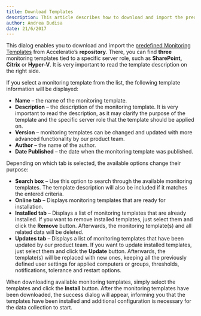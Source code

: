 ```yaml
---
title: Download Templates
description: This article describes how to download and import the predefined Monitoring Templates from Acceleratio’s repository.
author: Andrea Budisa
date: 21/6/2017
---
```

This dialog enables you to download and import the [predefined Monitoring Templates](#internal/how-to/monitoring-templates/predefined-templates) from Acceleratio’s __repository__. There, you can find __three__ monitoring templates tied to a specific server role, such as __SharePoint, Citrix__ or __Hyper-V__. It is very important to read the template description on the right side.

If you select a monitoring template from the list, the following template information will be displayed:

+ __Name__ – the name of the monitoring template.
+ __Description__ – the description of the monitoring template. It is very important to read the description, as it may clarify the purpose of the template and the specific server role that the template should be applied on.
+ __Version__ – monitoring templates can be changed and updated with more advanced functionality by our product team.
+ __Author__ – the name of the author.
+ __Date Published__ – the date when the monitoring template was published.

Depending on which tab is selected, the available options change their purpose:

+ __Search box__ – Use this option to search through the available monitoring templates. The template description will also be included if it matches the entered criteria.
+ __Online tab__ – Displays monitoring templates that are ready for installation.
+ __Installed tab__ – Displays a list of monitoring templates that are already installed. If you want to remove installed templates, just select them and click the __Remove__ button. Afterwards, the monitoring template(s) and all related data will be deleted.
+ __Updates tab__ – Displays a list of monitoring templates that have been updated by our product team. If you want to update installed templates, just select them and click the __Update__ button. Afterwards, the template(s) will be replaced with new ones, keeping all the previously defined user settings for applied computers or groups, thresholds, notifications, tolerance and restart options.

When downloading available monitoring templates, simply select the templates and click the __Install__ button. After the monitoring templates have been downloaded, the success dialog will appear, informing you that the templates have been installed and additional configuration is necessary for the data collection to start.